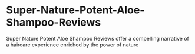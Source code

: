 # Super-Nature-Potent-Aloe-Shampoo-Reviews
Super Nature Potent Aloe Shampoo Reviews offer a compelling narrative of a haircare experience enriched by the power of nature
